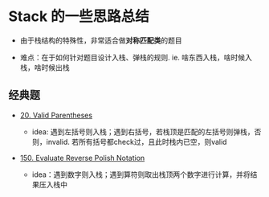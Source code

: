 # Stack 的一些思路总结

* 由于栈结构的特殊性，非常适合做**对称匹配类**的题目

* 难点：在于如何针对题目设计入栈、弹栈的规则. ie. 啥东西入栈，啥时候入栈，啥时候出栈

## 经典题

* [20. Valid Parentheses](https://leetcode.com/problems/valid-parentheses/)
    * idea: 遇到左括号则入栈；遇到右括号，若栈顶是匹配的左括号则弹栈，否则，invalid. 若所有括号都check过，且此时栈内已空，则valid

* [150. Evaluate Reverse Polish Notation](https://leetcode.com/problems/evaluate-reverse-polish-notation/)
    * idea：遇到数字则入栈；遇到算符则取出栈顶两个数字进行计算，并将结果压入栈中